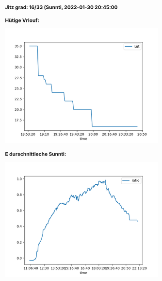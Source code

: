 ### Jitz grad: 16/33 (Sunnti, 2022-01-30 20:45:00

### Hütige Vrlouf:
![Graph](Today.png)

### E durschnittleche Sunnti:
![Graph](Sunnti.png)